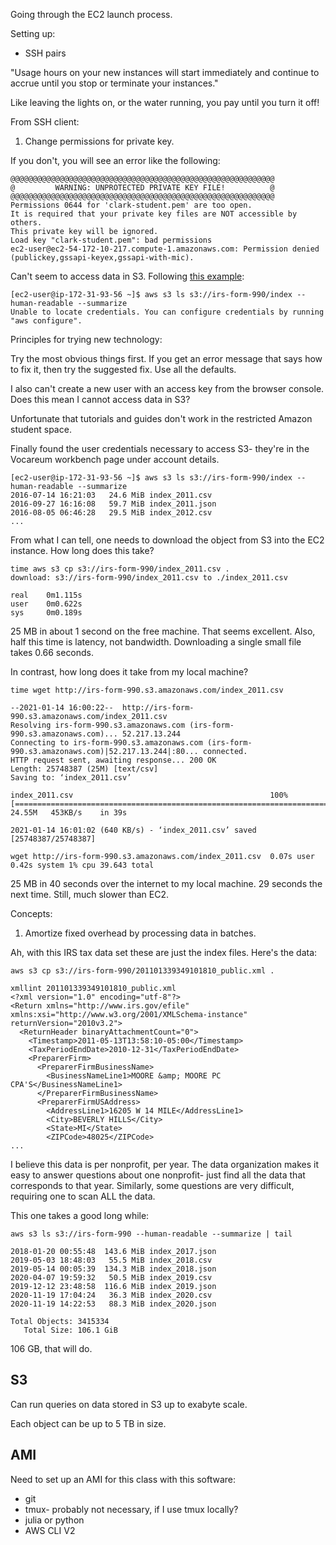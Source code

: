 Going through the EC2 launch process.

Setting up:

- SSH pairs

"Usage hours on your new instances will start immediately and continue to accrue until you stop or terminate your instances."

Like leaving the lights on, or the water running, you pay until you turn it off!

From SSH client:

1. Change permissions for private key.

If you don't, you will see an error like the following:

```
@@@@@@@@@@@@@@@@@@@@@@@@@@@@@@@@@@@@@@@@@@@@@@@@@@@@@@@@@@@
@         WARNING: UNPROTECTED PRIVATE KEY FILE!          @
@@@@@@@@@@@@@@@@@@@@@@@@@@@@@@@@@@@@@@@@@@@@@@@@@@@@@@@@@@@
Permissions 0644 for 'clark-student.pem' are too open.
It is required that your private key files are NOT accessible by others.
This private key will be ignored.
Load key "clark-student.pem": bad permissions
ec2-user@ec2-54-172-10-217.compute-1.amazonaws.com: Permission denied (publickey,gssapi-keyex,gssapi-with-mic).
```

Can't seem to access data in S3.
Following [this example](https://docs.opendata.aws/irs-990/readme.html):

```
[ec2-user@ip-172-31-93-56 ~]$ aws s3 ls s3://irs-form-990/index --human-readable --summarize
Unable to locate credentials. You can configure credentials by running "aws configure".
```

Principles for trying new technology:

Try the most obvious things first.
If you get an error message that says how to fix it, then try the suggested fix.
Use all the defaults.

I also can't create a new user with an access key from the browser console.
Does this mean I cannot access data in S3?

Unfortunate that tutorials and guides don't work in the restricted Amazon student space.

Finally found the user credentials necessary to access S3- they're in the Vocareum workbench page under account details.


```
[ec2-user@ip-172-31-93-56 ~]$ aws s3 ls s3://irs-form-990/index --human-readable --summarize
2016-07-14 16:21:03   24.6 MiB index_2011.csv
2016-09-27 16:16:08   59.7 MiB index_2011.json
2016-08-05 06:46:28   29.5 MiB index_2012.csv
...
```

From what I can tell, one needs to download the object from S3 into the EC2 instance.
How long does this take?

```
time aws s3 cp s3://irs-form-990/index_2011.csv .
download: s3://irs-form-990/index_2011.csv to ./index_2011.csv

real    0m1.115s
user    0m0.622s
sys     0m0.189s
```

25 MB in about 1 second on the free machine.
That seems excellent.
Also, half this time is latency, not bandwidth.
Downloading a single small file takes 0.66 seconds.

In contrast, how long does it take from my local machine?

```
time wget http://irs-form-990.s3.amazonaws.com/index_2011.csv

--2021-01-14 16:00:22--  http://irs-form-990.s3.amazonaws.com/index_2011.csv
Resolving irs-form-990.s3.amazonaws.com (irs-form-990.s3.amazonaws.com)... 52.217.13.244
Connecting to irs-form-990.s3.amazonaws.com (irs-form-990.s3.amazonaws.com)|52.217.13.244|:80... connected.
HTTP request sent, awaiting response... 200 OK
Length: 25748387 (25M) [text/csv]
Saving to: ‘index_2011.csv’

index_2011.csv                                            100%[====================================================================================================================================>]  24.55M   453KB/s    in 39s

2021-01-14 16:01:02 (640 KB/s) - ‘index_2011.csv’ saved [25748387/25748387]

wget http://irs-form-990.s3.amazonaws.com/index_2011.csv  0.07s user 0.42s system 1% cpu 39.643 total
```

25 MB in 40 seconds over the internet to my local machine.
29 seconds the next time.
Still, much slower than EC2.

Concepts:

1. Amortize fixed overhead by processing data in batches.

Ah, with this IRS tax data set these are just the index files.
Here's the data:

```
aws s3 cp s3://irs-form-990/201101339349101810_public.xml .

xmllint 201101339349101810_public.xml
<?xml version="1.0" encoding="utf-8"?>
<Return xmlns="http://www.irs.gov/efile" xmlns:xsi="http://www.w3.org/2001/XMLSchema-instance" returnVersion="2010v3.2">
  <ReturnHeader binaryAttachmentCount="0">
    <Timestamp>2011-05-13T13:58:10-05:00</Timestamp>
    <TaxPeriodEndDate>2010-12-31</TaxPeriodEndDate>
    <PreparerFirm>
      <PreparerFirmBusinessName>
        <BusinessNameLine1>MOORE &amp; MOORE PC CPA'S</BusinessNameLine1>
      </PreparerFirmBusinessName>
      <PreparerFirmUSAddress>
        <AddressLine1>16205 W 14 MILE</AddressLine1>
        <City>BEVERLY HILLS</City>
        <State>MI</State>
        <ZIPCode>48025</ZIPCode>
...
```

I believe this data is per nonprofit, per year.
The data organization makes it easy to answer questions about one nonprofit- just find all the data that corresponds to that year.
Similarly, some questions are very difficult, requiring one to scan ALL the data.

This one takes a good long while:

```
aws s3 ls s3://irs-form-990 --human-readable --summarize | tail

2018-01-20 00:55:48  143.6 MiB index_2017.json
2019-05-03 18:48:03   55.5 MiB index_2018.csv
2019-05-14 00:05:39  134.3 MiB index_2018.json
2020-04-07 19:59:32   50.5 MiB index_2019.csv
2019-12-12 23:48:58  116.6 MiB index_2019.json
2020-11-19 17:04:24   36.3 MiB index_2020.csv
2020-11-19 14:22:53   88.3 MiB index_2020.json

Total Objects: 3415334
   Total Size: 106.1 GiB
```

106 GB, that will do.


## S3

Can run queries on data stored in S3 up to exabyte scale.

Each object can be up to 5 TB in size.


## AMI

Need to set up an AMI for this class with this software:

- git
- tmux- probably not necessary, if I use tmux locally?
- julia or python
- AWS CLI V2
